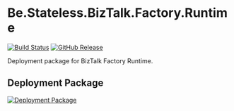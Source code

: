 ﻿# Be.Stateless.BizTalk.Factory.Runtime

[![Build Status](https://dev.azure.com/icraftsoftware/be.stateless/_apis/build/status/Be.Stateless.BizTalk.Factory.Runtime%20Manual%20Release?branchName=master)](https://dev.azure.com/icraftsoftware/be.stateless/_build/latest?definitionId=89&branchName=master)
[![GitHub Release](https://img.shields.io/github/v/release/icraftsoftware/Be.Stateless.BizTalk.Factory.Runtime?label=Release&logo=github)](https://github.com/icraftsoftware/Be.Stateless.BizTalk.Factory.Runtime/releases/latest)

Deployment package for BizTalk Factory Runtime.

## Deployment Package

[![Deployment Package](https://img.shields.io/github/v/release/icraftsoftware/Be.Stateless.BizTalk.Factory.Runtime?label=Be.Stateless.BizTalk.Factory.Runtime.Deployment.zip&style=flat&logo=github)](https://github.com/icraftsoftware/Be.Stateless.BizTalk.Factory.Runtime/releases/latest/download/Be.Stateless.BizTalk.Factory.Runtime.Deployment.zip)
